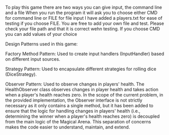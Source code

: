 To play this game there are two ways you can give input, the command line and a file
When you run the program it will ask you to choose either CMD for command line or FILE for file input
I have added a players.txt for ease of testing if you choose FILE. You are free to add your own file and test. Please check your file path and that it is correct wehn testing.
If you choose CMD you can add values of your choice

Design Patterns used in this game:

Factory Method Pattern: Used to create input handlers (InputHandler) based on different input sources.

Strategy Pattern: Used to encapsulate different strategies for rolling dice (DiceStrategy).

Observer Pattern: Used to observe changes in players' health. The HealthObserver class observes changes in player health and takes action when a player's health reaches zero.
In the scope of the current problem, in the provided implementation, the Observer interface is not strictly necessary as it only contains a single method, but it has been added
to ensure that the logic for handling changes in players' health (i.e., determining the winner when a player's health reaches zero) is decoupled from the main logic of the Magical Arena. 
This separation of concerns makes the code easier to understand, maintain, and extend.

